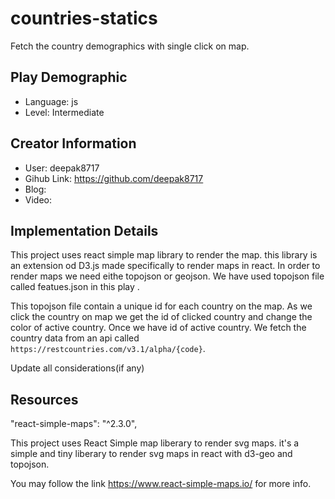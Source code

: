 # countries-statics

Fetch the country demographics with single click on map.

## Play Demographic

- Language: js
- Level: Intermediate

## Creator Information

- User: deepak8717
- Gihub Link: https://github.com/deepak8717
- Blog:
- Video:

## Implementation Details

This project uses react simple map library to render the map. this library is an extension od D3.js made specifically to render maps in react. In order to render maps we need eithe topojson or geojson. We have used topojson file called featues.json in this play .

This topojson file contain a unique id for each country on the map. As we click the country on map we get the id of clicked country and change the color of active country. Once we have id of active country. We fetch the country data from an api called `https://restcountries.com/v3.1/alpha/{code}`.

Update all considerations(if any)

## Resources

"react-simple-maps": "^2.3.0",

This project uses React Simple map liberary to render svg maps. it's a simple and tiny liberary to render svg maps in react with d3-geo and topojson.

You may follow the link https://www.react-simple-maps.io/ for more info.
